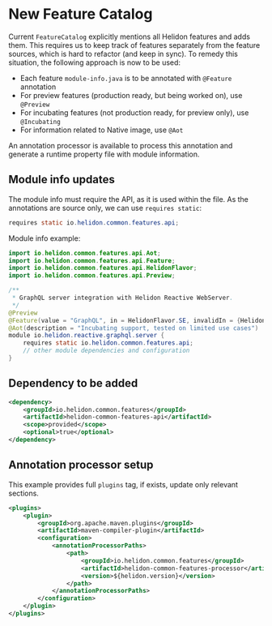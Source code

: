 # New Feature Catalog

Current `FeatureCatalog` explicitly mentions all Helidon features and adds them.
This requires us to keep track of features separately from the feature sources, which is hard to refactor (and keep in sync).
To remedy this situation, the following approach is now to be used:
- Each feature `module-info.java` is to be annotated with `@Feature` annotation
- For preview features (production ready, but being worked on), use `@Preview`
- For incubating features (not production ready, for preview only), use `@Incubating`
- For information related to Native image, use `@Aot`

An annotation processor is available to process this annotation and generate a runtime property file with module information.

## Module info updates

The module info must require the API, as it is used within the file. As the annotations are source only, we can use 
`requires static`:

```java
requires static io.helidon.common.features.api;
```

Module info example:
```java
import io.helidon.common.features.api.Aot;
import io.helidon.common.features.api.Feature;
import io.helidon.common.features.api.HelidonFlavor;
import io.helidon.common.features.api.Preview;

/**
 * GraphQL server integration with Helidon Reactive WebServer.
 */
@Preview
@Feature(value = "GraphQL", in = HelidonFlavor.SE, invalidIn = {HelidonFlavor.MP, HelidonFlavor.NIMA})
@Aot(description = "Incubating support, tested on limited use cases")
module io.helidon.reactive.graphql.server {
    requires static io.helidon.common.features.api;
    // other module dependencies and configuration
}
```

## Dependency to be added
```xml
<dependency>
    <groupId>io.helidon.common.features</groupId>
    <artifactId>helidon-common-features-api</artifactId>
    <scope>provided</scope>
    <optional>true</optional>
</dependency>
```

## Annotation processor setup
This example provides full `plugins` tag, if exists, update only relevant sections.
```xml
<plugins>
    <plugin>
        <groupId>org.apache.maven.plugins</groupId>
        <artifactId>maven-compiler-plugin</artifactId>
        <configuration>
            <annotationProcessorPaths>
                <path>
                    <groupId>io.helidon.common.features</groupId>
                    <artifactId>helidon-common-features-processor</artifactId>
                    <version>${helidon.version}</version>
                </path>
            </annotationProcessorPaths>
        </configuration>
    </plugin>
</plugins>
```
